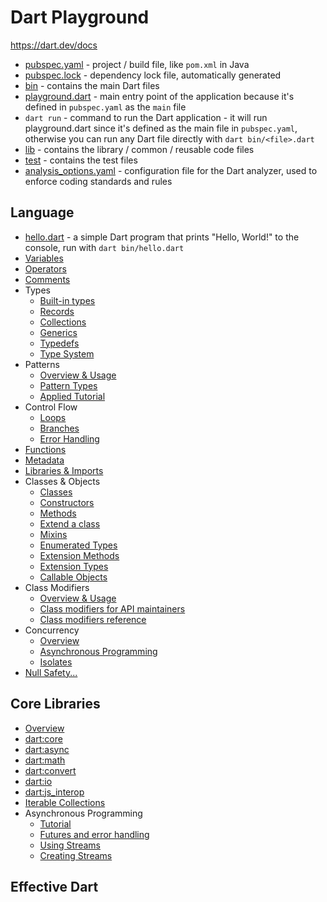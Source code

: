 # Dart Playground

https://dart.dev/docs

- [pubspec.yaml](pubspec.yaml) - project / build file, like `pom.xml` in Java
- [pubspec.lock](pubspec.lock) - dependency lock file, automatically generated
- [bin](bin) - contains the main Dart files
- [playground.dart](bin/playground.dart) - main entry point of the application because it's defined in `pubspec.yaml` as the `main` file
- `dart run` - command to run the Dart application - it will run playground.dart since it's defined as the main file in `pubspec.yaml`, otherwise you can run any Dart file directly with `dart bin/<file>.dart`
- [lib](lib) - contains the library / common / reusable code files
- [test](test) - contains the test files
- [analysis_options.yaml](analysis_options.yaml) - configuration file for the Dart analyzer, used to enforce coding standards and rules

## Language

- [hello.dart](bin/hello.dart) - a simple Dart program that prints "Hello, World!" to the console, run with `dart bin/hello.dart`
- [Variables](https://dart.dev/language/variables)
- [Operators](https://dart.dev/language/operators)
- [Comments](https://dart.dev/language/comments)
- Types
  - [Built-in types](https://dart.dev/language/built-in-types)
  - [Records](https://dart.dev/language/records)
  - [Collections](https://dart.dev/language/collections)
  - [Generics](https://dart.dev/language/generics)
  - [Typedefs](https://dart.dev/language/typedefs)
  - [Type System](https://dart.dev/language/type-system)
- Patterns
  - [Overview & Usage](https://dart.dev/language/patterns)
  - [Pattern Types](https://dart.dev/language/pattern-types)
  - [Applied Tutorial](https://codelabs.developers.google.com/codelabs/dart-patterns-records)
- Control Flow
  - [Loops](https://dart.dev/language/loops)
  - [Branches](https://dart.dev/language/branches)
  - [Error Handling](https://dart.dev/language/error-handling)
- [Functions](https://dart.dev/language/functions)
- [Metadata](https://dart.dev/language/metadata)
- [Libraries & Imports](https://dart.dev/language/libraries)
- Classes & Objects
  - [Classes](https://dart.dev/language/classes)
  - [Constructors](https://dart.dev/language/constructors)
  - [Methods](https://dart.dev/language/methods)
  - [Extend a class](https://dart.dev/language/extend)
  - [Mixins](https://dart.dev/language/mixins)
  - [Enumerated Types](https://dart.dev/language/enums)
  - [Extension Methods](https://dart.dev/language/extension-methods)
  - [Extension Types](https://dart.dev/language/extension-types)
  - [Callable Objects](https://dart.dev/language/callable-objects)
- Class Modifiers
  - [Overview & Usage](https://dart.dev/language/class-modifiers)
  - [Class modifiers for API maintainers](https://dart.dev/language/class-modifiers-for-apis)
  - [Class modifiers reference](https://dart.dev/language/modifier-reference)
- Concurrency
  - [Overview](https://dart.dev/language/concurrency)
  - [Asynchronous Programming](https://dart.dev/language/async)
  - [Isolates](https://dart.dev/language/isolates)
- [Null Safety...](https://dart.dev/language/null-safety)

## Core Libraries

- [Overview](https://dart.dev/libraries/libraries)
- [dart:core](https://dart.dev/libraries/dart-core)
- [dart:async](https://dart.dev/libraries/dart-async)
- [dart:math](https://dart.dev/libraries/dart-math)
- [dart:convert](https://dart.dev/libraries/dart-convert)
- [dart:io](https://dart.dev/libraries/dart-io)
- [dart:js_interop](https://dart.dev/interop/js-interop)
- [Iterable Collections](https://dart.dev/libraries/collections/iterables)
- Asynchronous Programming
  - [Tutorial](https://dart.dev/libraries/async/async-await)
  - [Futures and error handling](https://dart.dev/libraries/async/futures-error-handling)
  - [Using Streams](https://dart.dev/libraries/async/using-streams)
  - [Creating Streams](https://dart.dev/libraries/async/creating-streams)

## Effective Dart